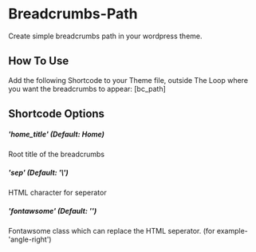 # Breadcrumbs-Path
Create simple breadcrumbs path in your wordpress theme.

## How To Use

Add the following Shortcode to your Theme file, outside The Loop where you want the breadcrumbs to appear:
[bc_path]

## Shortcode Options
##### 'home_title' (Default: Home)
Root title of the breadcrumbs
##### 'sep' (Default: '&#92;')
HTML character for seperator 
##### 'fontawsome' (Default: '')
Fontawsome class which can replace the HTML seperator. (for example- 'angle-right')


